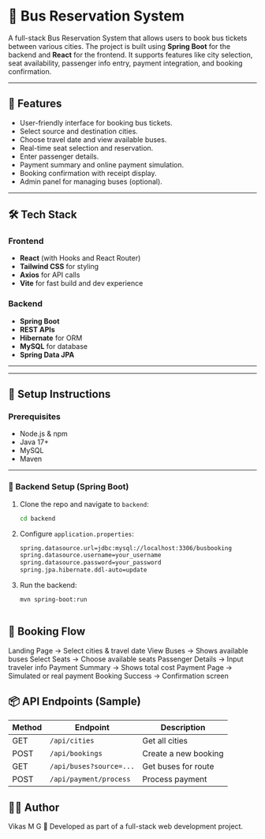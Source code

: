 # 🚌 Bus Reservation System

A full-stack Bus Reservation System that allows users to book bus tickets between various cities. The project is built using **Spring Boot** for the backend and **React** for the frontend. It supports features like city selection, seat availability, passenger info entry, payment integration, and booking confirmation.

---

## 📌 Features

- User-friendly interface for booking bus tickets.
- Select source and destination cities.
- Choose travel date and view available buses.
- Real-time seat selection and reservation.
- Enter passenger details.
- Payment summary and online payment simulation.
- Booking confirmation with receipt display.
- Admin panel for managing buses (optional).

---

## 🛠️ Tech Stack

### Frontend
- **React** (with Hooks and React Router)
- **Tailwind CSS** for styling
- **Axios** for API calls
- **Vite** for fast build and dev experience

### Backend
- **Spring Boot**
- **REST APIs**
- **Hibernate** for ORM
- **MySQL** for database
- **Spring Data JPA**

---





---

## 🔌 Setup Instructions

### Prerequisites

- Node.js & npm
- Java 17+
- MySQL
- Maven

---

### 🔧 Backend Setup (Spring Boot)

1. Clone the repo and navigate to `backend`:
   ```bash
   cd backend
   
2. Configure `application.properties`:
   ```bash
   spring.datasource.url=jdbc:mysql://localhost:3306/busbooking
   spring.datasource.username=your_username
   spring.datasource.password=your_password
   spring.jpa.hibernate.ddl-auto=update

3. Run the backend:
   ```bash
   mvn spring-boot:run
  

## 🚀 Booking Flow
Landing Page → Select cities & travel date
View Buses → Shows available buses
Select Seats → Choose available seats
Passenger Details → Input traveler info
Payment Summary → Shows total cost
Payment Page → Simulated or real payment
Booking Success → Confirmation screen



## 📦 API Endpoints (Sample)
| Method | Endpoint                | Description          |
| ------ | ----------------------- | -------------------- |
| GET    | `/api/cities`           | Get all cities       |
| POST   | `/api/bookings`         | Create a new booking |
| GET    | `/api/buses?source=...` | Get buses for route  |
| POST   | `/api/payment/process`  | Process payment      |


## 🙋‍♂️ Author
Vikas M G
🚀 Developed as part of a full-stack web development project.


